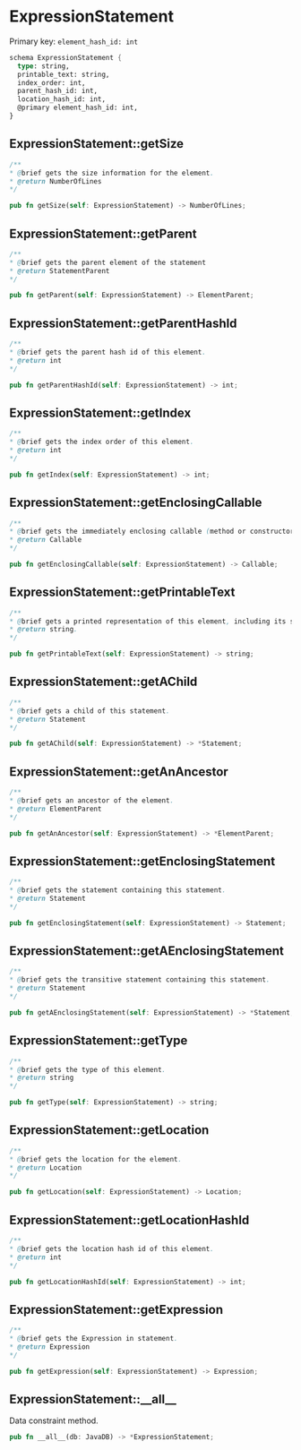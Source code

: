 # ExpressionStatement

Primary key: `element_hash_id: int`

```rust
schema ExpressionStatement {
  type: string,
  printable_text: string,
  index_order: int,
  parent_hash_id: int,
  location_hash_id: int,
  @primary element_hash_id: int,
}
```
## ExpressionStatement::getSize

```java
/**
* @brief gets the size information for the element.
* @return NumberOfLines
*/
```
```rust
pub fn getSize(self: ExpressionStatement) -> NumberOfLines;
```
## ExpressionStatement::getParent

```java
/**
* @brief gets the parent element of the statement
* @return StatementParent 
*/
```
```rust
pub fn getParent(self: ExpressionStatement) -> ElementParent;
```
## ExpressionStatement::getParentHashId

```java
/**
* @brief gets the parent hash id of this element.
* @return int
*/
```
```rust
pub fn getParentHashId(self: ExpressionStatement) -> int;
```
## ExpressionStatement::getIndex

```java
/**
* @brief gets the index order of this element.
* @return int
*/
```
```rust
pub fn getIndex(self: ExpressionStatement) -> int;
```
## ExpressionStatement::getEnclosingCallable

```java
/**
* @brief gets the immediately enclosing callable (method or constructor) whose body contains this statement.
* @return Callable 
*/
```
```rust
pub fn getEnclosingCallable(self: ExpressionStatement) -> Callable;
```
## ExpressionStatement::getPrintableText

```java
/**
* @brief gets a printed representation of this element, including its structure where applicable.
* @return string.
*/
```
```rust
pub fn getPrintableText(self: ExpressionStatement) -> string;
```
## ExpressionStatement::getAChild

```java
/**
* @brief gets a child of this statement.
* @return Statement 
*/
```
```rust
pub fn getAChild(self: ExpressionStatement) -> *Statement;
```
## ExpressionStatement::getAnAncestor

```java
/**
* @brief gets an ancestor of the element.
* @return ElementParent 
*/
```
```rust
pub fn getAnAncestor(self: ExpressionStatement) -> *ElementParent;
```
## ExpressionStatement::getEnclosingStatement

```java
/**
* @brief gets the statement containing this statement.
* @return Statement 
*/
```
```rust
pub fn getEnclosingStatement(self: ExpressionStatement) -> Statement;
```
## ExpressionStatement::getAEnclosingStatement

```java
/**
* @brief gets the transitive statement containing this statement.
* @return Statement 
*/
```
```rust
pub fn getAEnclosingStatement(self: ExpressionStatement) -> *Statement;
```
## ExpressionStatement::getType

```java
/**
* @brief gets the type of this element.
* @return string
*/
```
```rust
pub fn getType(self: ExpressionStatement) -> string;
```
## ExpressionStatement::getLocation

```java
/**
* @brief gets the location for the element.
* @return Location
*/
```
```rust
pub fn getLocation(self: ExpressionStatement) -> Location;
```
## ExpressionStatement::getLocationHashId

```java
/**
* @brief gets the location hash id of this element.
* @return int
*/
```
```rust
pub fn getLocationHashId(self: ExpressionStatement) -> int;
```
## ExpressionStatement::getExpression

```java
/**
* @brief gets the Expression in statement.
* @return Expression
*/
```
```rust
pub fn getExpression(self: ExpressionStatement) -> Expression;
```
## ExpressionStatement::\_\_all\_\_

Data constraint method.

```rust
pub fn __all__(db: JavaDB) -> *ExpressionStatement;
```
